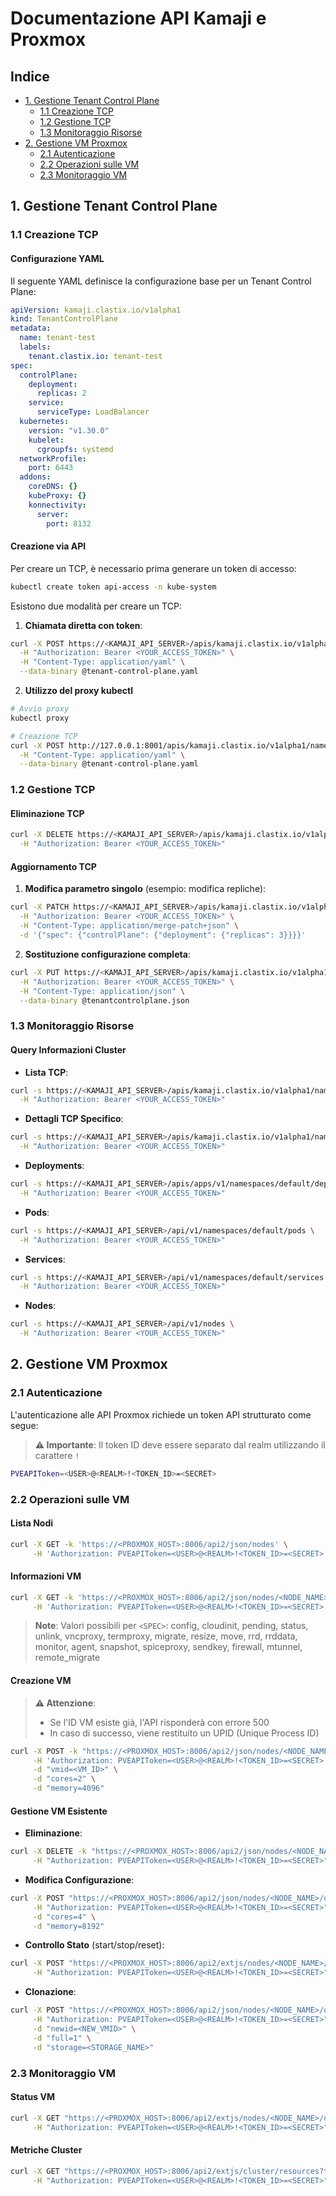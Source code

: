 # Documentazione API Kamaji e Proxmox

## Indice
- [1. Gestione Tenant Control Plane](#1-gestione-tenant-control-plane)
  - [1.1 Creazione TCP](#11-creazione-tcp)
  - [1.2 Gestione TCP](#12-gestione-tcp)
  - [1.3 Monitoraggio Risorse](#13-monitoraggio-risorse)
- [2. Gestione VM Proxmox](#2-gestione-vm-proxmox)
  - [2.1 Autenticazione](#21-autenticazione)
  - [2.2 Operazioni sulle VM](#22-operazioni-sulle-vm)
  - [2.3 Monitoraggio VM](#23-monitoraggio-vm)

## 1. Gestione Tenant Control Plane

### 1.1 Creazione TCP

#### Configurazione YAML
Il seguente YAML definisce la configurazione base per un Tenant Control Plane:

```yaml
apiVersion: kamaji.clastix.io/v1alpha1
kind: TenantControlPlane
metadata:
  name: tenant-test
  labels:
    tenant.clastix.io: tenant-test
spec:
  controlPlane:
    deployment:
      replicas: 2
    service:
      serviceType: LoadBalancer
  kubernetes:
    version: "v1.30.0"
    kubelet:
      cgroupfs: systemd
  networkProfile:
    port: 6443
  addons:
    coreDNS: {}
    kubeProxy: {}
    konnectivity:
      server:
        port: 8132
```

#### Creazione via API
Per creare un TCP, è necessario prima generare un token di accesso:

```bash
kubectl create token api-access -n kube-system
```

Esistono due modalità per creare un TCP:

1. **Chiamata diretta con token**:
```bash
curl -X POST https://<KAMAJI_API_SERVER>/apis/kamaji.clastix.io/v1alpha1/namespaces/default/tenantcontrolplanes \
  -H "Authorization: Bearer <YOUR_ACCESS_TOKEN>" \
  -H "Content-Type: application/yaml" \
  --data-binary @tenant-control-plane.yaml 
```

2. **Utilizzo del proxy kubectl** 
```bash
# Avvio proxy
kubectl proxy

# Creazione TCP
curl -X POST http://127.0.0.1:8001/apis/kamaji.clastix.io/v1alpha1/namespaces/default/tenantcontrolplanes \
  -H "Content-Type: application/yaml" \
  --data-binary @tenant-control-plane.yaml
```

### 1.2 Gestione TCP

#### Eliminazione TCP
```bash
curl -X DELETE https://<KAMAJI_API_SERVER>/apis/kamaji.clastix.io/v1alpha1/namespaces/<NAMESPACE>/tenantcontrolplanes/<TENANT_NAME> \
  -H "Authorization: Bearer <YOUR_ACCESS_TOKEN>"
```

#### Aggiornamento TCP

1. **Modifica parametro singolo** (esempio: modifica repliche):
```bash
curl -X PATCH https://<KAMAJI_API_SERVER>/apis/kamaji.clastix.io/v1alpha1/namespaces/<NAMESPACE>/tenantcontrolplanes/<TENANT_NAME> \
  -H "Authorization: Bearer <YOUR_ACCESS_TOKEN>" \
  -H "Content-Type: application/merge-patch+json" \
  -d '{"spec": {"controlPlane": {"deployment": {"replicas": 3}}}}'
```

2. **Sostituzione configurazione completa**:
```bash
curl -X PUT https://<KAMAJI_API_SERVER>/apis/kamaji.clastix.io/v1alpha1/namespaces/<NAMESPACE>/tenantcontrolplanes/tenant-test \
  -H "Authorization: Bearer <YOUR_ACCESS_TOKEN>" \
  -H "Content-Type: application/json" \
  --data-binary @tenantcontrolplane.json
```

### 1.3 Monitoraggio Risorse

#### Query Informazioni Cluster

- **Lista TCP**:
```bash
curl -s https://<KAMAJI_API_SERVER>/apis/kamaji.clastix.io/v1alpha1/namespaces/<NAMESPACE>/tenantcontrolplanes \
  -H "Authorization: Bearer <YOUR_ACCESS_TOKEN>"
```

- **Dettagli TCP Specifico**:
```bash
curl -s https://<KAMAJI_API_SERVER>/apis/kamaji.clastix.io/v1alpha1/namespaces/default/tenantcontrolplanes/<TENANT_NAME> \
  -H "Authorization: Bearer <YOUR_ACCESS_TOKEN>"
```

- **Deployments**:
```bash
curl -s https://<KAMAJI_API_SERVER>/apis/apps/v1/namespaces/default/deployments \
  -H "Authorization: Bearer <YOUR_ACCESS_TOKEN>"
```

- **Pods**:
```bash
curl -s https://<KAMAJI_API_SERVER>/api/v1/namespaces/default/pods \
  -H "Authorization: Bearer <YOUR_ACCESS_TOKEN>"
```

- **Services**:
```bash
curl -s https://<KAMAJI_API_SERVER>/api/v1/namespaces/default/services \
  -H "Authorization: Bearer <YOUR_ACCESS_TOKEN>"
```

- **Nodes**:
```bash
curl -s https://<KAMAJI_API_SERVER>/api/v1/nodes \
  -H "Authorization: Bearer <YOUR_ACCESS_TOKEN>"
```

## 2. Gestione VM Proxmox

### 2.1 Autenticazione

L'autenticazione alle API Proxmox richiede un token API strutturato come segue:

> **⚠️ Importante**: Il token ID deve essere separato dal realm utilizzando il carattere `!`

```bash
PVEAPIToken=<USER>@<REALM>!<TOKEN_ID>=<SECRET>
```

### 2.2 Operazioni sulle VM

#### Lista Nodi
```bash
curl -X GET -k 'https://<PROXMOX_HOST>:8006/api2/json/nodes' \
     -H 'Authorization: PVEAPIToken=<USER>@<REALM>!<TOKEN_ID>=<SECRET>'
```

#### Informazioni VM
```bash
curl -X GET -k 'https://<PROXMOX_HOST>:8006/api2/json/nodes/<NODE_NAME>/qemu/<VMID>/<SPEC>' \
     -H 'Authorization: PVEAPIToken=<USER>@<REALM>!<TOKEN_ID>=<SECRET>'
```

> **Note**: Valori possibili per `<SPEC>`: config, cloudinit, pending, status, unlink, vncproxy, termproxy, migrate, resize, move, rrd, rrddata, monitor, agent, snapshot, spiceproxy, sendkey, firewall, mtunnel, remote_migrate

#### Creazione VM

> **⚠️ Attenzione**: 
> - Se l'ID VM esiste già, l'API risponderà con errore 500
> - In caso di successo, viene restituito un UPID (Unique Process ID)

```bash
curl -X POST -k "https://<PROXMOX_HOST>:8006/api2/json/nodes/<NODE_NAME>/qemu" \
     -H 'Authorization: PVEAPIToken=<USER>@<REALM>!<TOKEN_ID>=<SECRET>' \
     -d "vmid=<VM_ID>" \
     -d "cores=2" \
     -d "memory=4096"
```

#### Gestione VM Esistente

- **Eliminazione**:
```bash
curl -X DELETE -k "https://<PROXMOX_HOST>:8006/api2/json/nodes/<NODE_NAME>/qemu/<VMID>" \
     -H "Authorization: PVEAPIToken=<USER>@<REALM>!<TOKEN_ID>=<SECRET>"
```

- **Modifica Configurazione**:
```bash
curl -X POST "https://<PROXMOX_HOST>:8006/api2/json/nodes/<NODE_NAME>/qemu/<VMID>/config" \
     -H "Authorization: PVEAPIToken=<USER>@<REALM>!<TOKEN_ID>=<SECRET>" \
     -d "cores=4" \
     -d "memory=8192"
```

- **Controllo Stato** (start/stop/reset):
```bash
curl -X POST "https://<PROXMOX_HOST>:8006/api2/extjs/nodes/<NODE_NAME>/qemu/<VMID>/status/start" \
     -H "Authorization: PVEAPIToken=<USER>@<REALM>!<TOKEN_ID>=<SECRET>"
```

- **Clonazione**:
```bash
curl -X POST "https://<PROXMOX_HOST>:8006/api2/json/nodes/<NODE_NAME>/qemu/<SOURCE_VMID>/clone" \
     -H "Authorization: PVEAPIToken=<USER>@<REALM>!<TOKEN_ID>=<SECRET>" \
     -d "newid=<NEW_VMID>" \
     -d "full=1" \
     -d "storage=<STORAGE_NAME>"
```

### 2.3 Monitoraggio VM

#### Status VM
```bash
curl -X GET "https://<PROXMOX_HOST>:8006/api2/extjs/nodes/<NODE_NAME>/qemu/<VMID>/status/current" \
     -H "Authorization: PVEAPIToken=<USER>@<REALM>!<TOKEN_ID>=<SECRET>"
```

#### Metriche Cluster
```bash
curl -X GET "https://<PROXMOX_HOST>:8006/api2/extjs/cluster/resources?type=vm" \
     -H "Authorization: PVEAPIToken=<USER>@<REALM>!<TOKEN_ID>=<SECRET>"